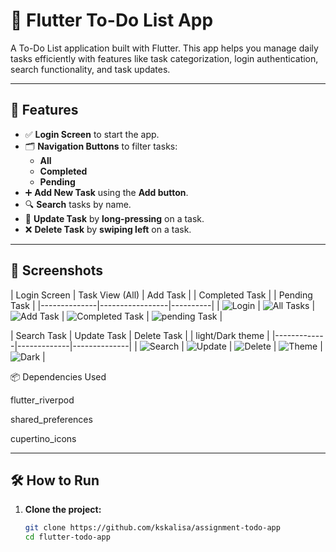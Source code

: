 # 📝 Flutter To-Do List App

A To-Do List application built with Flutter. This app helps you manage daily tasks efficiently with features like task categorization, login authentication, search functionality, and task updates.

---

## 🚀 Features

- ✅ **Login Screen** to start the app.
- 🗂️ **Navigation Buttons** to filter tasks:
  - **All**
  - **Completed**
  - **Pending**
- ➕ **Add New Task** using the **Add button**.
- 🔍 **Search** tasks by name.
- 🔁 **Update Task** by **long-pressing** on a task.
- ❌ **Delete Task** by **swiping left** on a task.

---

## 📱 Screenshots

| Login Screen | Task View (All) | Add Task | | Completed Task | | Pending Task |
|--------------|-----------------|----------|
| ![Login](assets/screenshots/login.PNG) | ![All Tasks](assets/screenshots/All_Task.PNG) | ![Add Task](assets/screenshots/Add_Task.PNG) | ![Completed Task](assets/screenshots/Completed_Task.PNG) | ![pending Task](assets/screenshots/Pending_Task.PNG) |


| Search Task | Update Task | Delete Task | | light/Dark theme |
|-------------|-------------|--------------|
| ![Search](assets/screenshots/Search_task.PNG) | ![Update](assets/screenshots/Update_Task.PNG) | ![Delete](assets/screenshots/delete_task.PNG) | ![Theme](assets/screenshots/theme_support.PNG) | ![Dark](assets/screenshots/Dark_theme.PNG) |


📦 Dependencies Used

flutter_riverpod

shared_preferences

cupertino_icons



---

## 🛠️ How to Run

1. **Clone the project:**
   ```bash
   git clone https://github.com/kskalisa/assignment-todo-app
   cd flutter-todo-app

